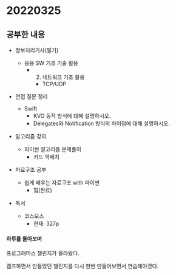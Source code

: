 # 20220325

## 공부한 내용
+ 정보처리기사(필기)
    * 응용 SW 기초 기술 활용
      + 2. 네트워크 기초 활용
        - TCP/UDP

+ 면접 질문 정리
  - Swift
    * KVO 동작 방식에 대해 설명하시오.
    * Delegates와 Notification 방식의 차이점에 대해 설명하시오.
    
+ 알고리즘 강의
  - 파이썬 알고리즘 문제풀이
    * 카드 역배치

+ 자료구조 공부
  - 쉽게 배우는 자료구조 with 파이썬
    * 힙(완료)

+ 독서
  - 코스모스
    * 현재: 327p

#### 하루를 돌아보며
프로그래머스 챌린지가 올라왔다.

캠프하면서 만들었던 챌린지를 다시 한번 만들어보면서 연습해야겠다.
